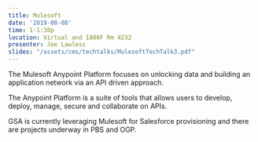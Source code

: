 ```yaml
---
title: Mulesoft
date: '2019-08-08'
time: 1-1:30p
location: Virtual and 1800F Rm 4232
presenter: Joe Lawless
slides: "/assets/cms/techtalks/MulesoftTechTalk3.pdf"
---
```


The Mulesoft Anypoint Platform focuses on unlocking data and building an application network via an API driven approach.

The Anypoint Platform is a suite of tools that allows users to develop, deploy, manage, secure and collaborate on APIs.

GSA is currently leveraging Mulesoft for Salesforce provisioning and there are projects underway in PBS and OGP.
